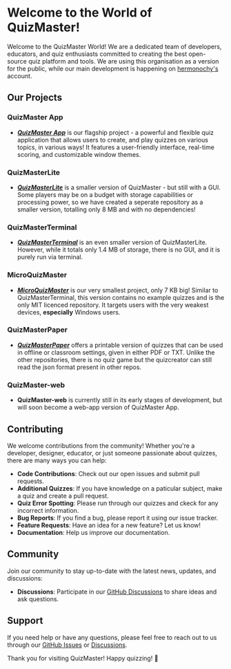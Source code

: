 # Welcome to the World of QuizMaster!

Welcome to the QuizMaster World! We are a dedicated team of developers, educators, and quiz enthusiasts committed to creating the best open-source quiz platform and tools. We are using this organisation as a version for the public, while our main development is happening on [hermonochy's](https://github.com/hermonochy) account.

## Our Projects

### QuizMaster App

- [***QuizMaster App***](https://github.com/QuizMaster-world/QuizMaster) is our flagship project - a powerful and flexible quiz application that allows users to create, and play quizzes on various topics, in various ways! It features a user-friendly interface, real-time scoring, and customizable window themes.

### QuizMasterLite

- [***QuizMasterLite***](https://github.com/QuizMaster-world/QuizMasterLite) is a smaller version of QuizMaster - but still with a GUI. Some players may be on a budget with storage capabilities or processing power, so we have created a seperate repository as a smaller version, totalling only 8 MB and with no dependencies!

### QuizMasterTerminal

- [***QuizMasterTerminal***](https://github.com/QuizMaster-world/QuizMasterTerminal) is an even smaller version of QuizMasterLite. However, while it totals only 1.4 MB of storage, there is no GUI, and it is purely run via terminal.

### MicroQuizMaster
- [***MicroQuizMaster***](https://github.com/QuizMaster-world/MicroQuizMaster) is our very smallest project, only 7 KB big! Similar to QuizMasterTerminal, this version contains no example quizzes and is the only MIT licenced repository. It targets users with the very weakest devices, **especially** Windows users.

### QuizMasterPaper

- [***QuizMasterPaper***](https://github.com/QuizMaster-world/QuizMasterPaper) offers a printable version of quizzes that can be used in offline or classroom settings, given in either PDF or TXT. Unlike the other repositories, there is no quiz game but the quizcreator can still read the json format present in other repos.


### QuizMaster-web

- **QuizMaster-web** is currently still in its early stages of development, but will soon become a web-app version of QuizMaster App.

## Contributing

We welcome contributions from the community! Whether you're a developer, designer, educator, or just someone passionate about quizzes, there are many ways you can help:

- **Code Contributions**: Check out our open issues and submit pull requests.
- **Additional Quizzes**: If you have knowledge on a paticular subject, make a quiz and create a pull request.
- **Quiz Error Spotting**: Please run through our quizzes and ckeck for any incorrect information.
- **Bug Reports**: If you find a bug, please report it using our issue tracker.
- **Feature Requests**: Have an idea for a new feature? Let us know!
- **Documentation**: Help us improve our documentation.

## Community

Join our community to stay up-to-date with the latest news, updates, and discussions:

- **Discussions**: Participate in our [GitHub Discussions](https://github.com/orgs/QuizMaster-world/discussions) to share ideas and ask questions.

## Support

If you need help or have any questions, please feel free to reach out to us through our [GitHub Issues](https://github.com/hermonochy/QuizMaster/issues) or [Discussions](https://github.com/orgs/QuizMaster-world/discussions).

Thank you for visiting QuizMaster! Happy quizzing! 🎉
